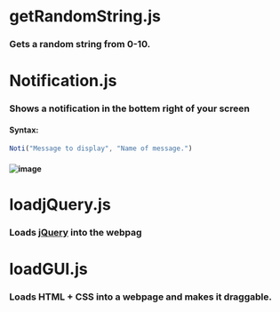 # getRandomString.js
### Gets a random string from 0-10.
# Notification.js
### Shows a notification in the bottem right of your screen
#### Syntax:
```js
Noti("Message to display", "Name of message.")
```
#### ![image](https://user-images.githubusercontent.com/69748767/157924746-591a29eb-0f93-4b2a-aa79-2c7412d9fb5c.png)
# loadjQuery.js
### Loads [jQuery](https://jquery.com/) into the webpag
# loadGUI.js
### Loads HTML + CSS into a webpage and makes it draggable.
